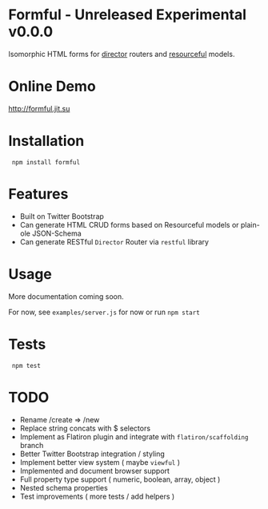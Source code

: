 # Formful - Unreleased Experimental v0.0.0

Isomorphic HTML forms for [director](http://github.com/flatiron/resourceful) routers and [resourceful](http://github.com/flatiron/resourceful) models.

# Online Demo

<a href="http://formful.jit.su">http://formful.jit.su</a>

# Installation

     npm install formful

# Features

  - Built on Twitter Bootstrap
  - Can generate HTML CRUD forms based on Resourceful models or plain-ole JSON-Schema
  - Can generate RESTful `Director` Router via `restful` library

# Usage

  More documentation coming soon.
  
  For now, see `examples/server.js` for now or run `npm start`
  
# Tests

     npm test

# TODO
 - Rename /create => /new
 - Replace string concats with $ selectors
 - Implement as Flatiron plugin and integrate with `flatiron/scaffolding` branch
 - Better Twitter Bootstrap integration / styling
 - Implement better view system ( maybe `viewful` )
 - Implemented and document browser support
 - Full property type support ( numeric, boolean, array, object )
 - Nested schema properties
 - Test improvements ( more tests / add helpers )